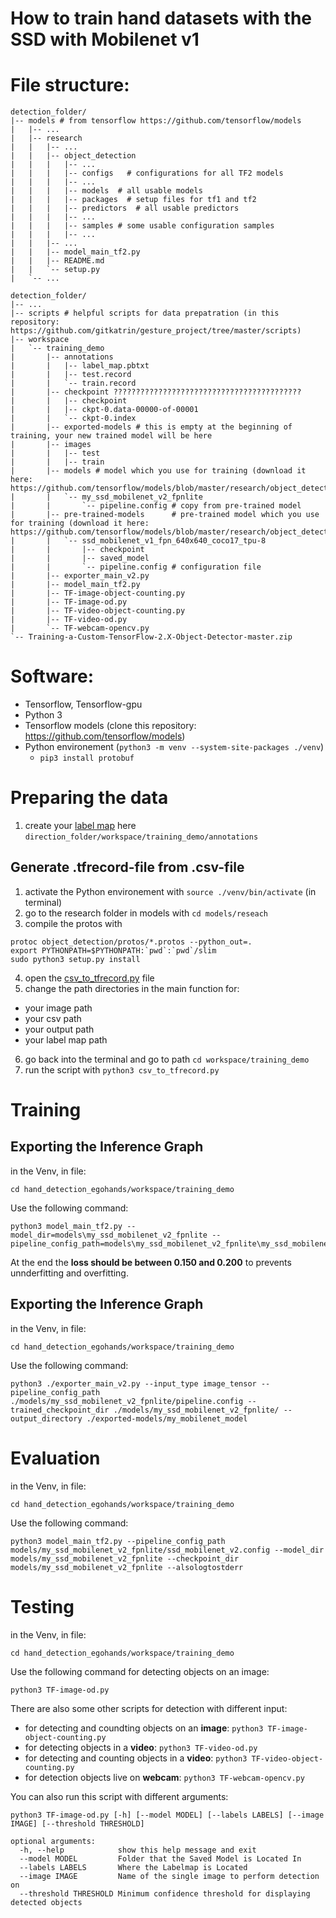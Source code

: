 # How to train hand datasets with the SSD with Mobilenet v1


# File structure:
```
detection_folder/
|-- models # from tensorflow https://github.com/tensorflow/models
|   |-- ...
|   |-- research
|   |   |-- ...
|   |   |-- object_detection
|   |   |   |-- ...
|   |   |   |-- configs   # configurations for all TF2 models
|   |   |   |-- ...
|   |   |   |-- models  # all usable models
|   |   |   |-- packages  # setup files for tf1 and tf2
|   |   |   |-- predictors  # all usable predictors
|   |   |   |-- ...
|   |   |   |-- samples # some usable configuration samples
|   |   |   |-- ...
|   |   |-- ...
|   |   |-- model_main_tf2.py
|   |   |-- README.md
|   |   `-- setup.py
|   `-- ...
```

```
detection_folder/
|-- ...
|-- scripts # helpful scripts for data prepatration (in this repository: https://github.com/gitkatrin/gesture_project/tree/master/scripts)
|-- workspace
|   `-- training_demo
|       |-- annotations
|       |   |-- label_map.pbtxt
|       |   |-- test.record
|       |   `-- train.record
|       |-- checkpoint ??????????????????????????????????????????
|       |   |-- checkpoint
|       |   |-- ckpt-0.data-00000-of-00001
|       |   `-- ckpt-0.index
|       |-- exported-models # this is empty at the beginning of training, your new trained model will be here
|       |-- images
|       |   |-- test
|       |   |-- train
|       |-- models # model which you use for training (download it here: https://github.com/tensorflow/models/blob/master/research/object_detection/g3doc/tf2_detection_zoo.md)
|       |   `-- my_ssd_mobilenet_v2_fpnlite
|       |       `-- pipeline.config # copy from pre-trained model
|       |-- pre-trained-models      # pre-trained model which you use for training (download it here: https://github.com/tensorflow/models/blob/master/research/object_detection/g3doc/tf2_detection_zoo.md)
|       |   `-- ssd_mobilenet_v1_fpn_640x640_coco17_tpu-8
|       |       |-- checkpoint
|       |       |-- saved_model
|       |       `-- pipeline.config # configuration file
|       |-- exporter_main_v2.py
|       |-- model_main_tf2.py
|       |-- TF-image-object-counting.py
|       |-- TF-image-od.py
|       |-- TF-video-object-counting.py
|       |-- TF-video-od.py
|       `-- TF-webcam-opencv.py
`-- Training-a-Custom-TensorFlow-2.X-Object-Detector-master.zip
```

# Software:
- Tensorflow, Tensorflow-gpu
- Python 3
- Tensorflow models (clone this repository: https://github.com/tensorflow/models)
- Python environement (```python3 -m venv --system-site-packages ./venv```)
  - ```pip3 install protobuf```


# Preparing the data

1. create your [label map](https://github.com/gitkatrin/gesture_project/blob/master/scripts/label_map.pbtxt) here ```direction_folder/workspace/training_demo/annotations```


## Generate .tfrecord-file from .csv-file

1. activate the Python environement with ```source ./venv/bin/activate``` (in terminal)
2. go to the research folder in models with ```cd models/reseach```
3. compile the protos with 
  ```
  protoc object_detection/protos/*.protos --python_out=.
  export PYTHONPATH=$PYTHONPATH:`pwd`:`pwd`/slim
  sudo python3 setup.py install
  ```
4. open the [csv_to_tfrecord.py](https://github.com/gitkatrin/gesture_project/blob/master/scripts/csv_to_tfrecord.py) file
5. change the path directories in the main function for:
  - your image path
  - your csv path
  - your output path
  - your label map path
6. go back into the terminal and go to path ```cd workspace/training_demo``` 
7. run the script with ```python3 csv_to_tfrecord.py```

# Training
## Exporting the Inference Graph
in the Venv, in file:
```
cd hand_detection_egohands/workspace/training_demo
```
Use the following command:
```
python3 model_main_tf2.py --model_dir=models\my_ssd_mobilenet_v2_fpnlite --pipeline_config_path=models\my_ssd_mobilenet_v2_fpnlite\my_ssd_mobilenet_v2.config
```
At the end the **loss should be between 0.150 and 0.200** to prevents unnderfitting and overfitting.


## Exporting the Inference Graph
in the Venv, in file:
```
cd hand_detection_egohands/workspace/training_demo
```
Use the following command:
```
python3 ./exporter_main_v2.py --input_type image_tensor --pipeline_config_path ./models/my_ssd_mobilenet_v2_fpnlite/pipeline.config --trained_checkpoint_dir ./models/my_ssd_mobilenet_v2_fpnlite/ --output_directory ./exported-models/my_mobilenet_model
```

# Evaluation
in the Venv, in file:
```
cd hand_detection_egohands/workspace/training_demo
```
Use the following command:
```
python3 model_main_tf2.py --pipeline_config_path models/my_ssd_mobilenet_v2_fpnlite/ssd_mobilenet_v2.config --model_dir models/my_ssd_mobilenet_v2_fpnlite --checkpoint_dir models/my_ssd_mobilenet_v2_fpnlite --alsologtostderr
```

# Testing
in the Venv, in file:
```
cd hand_detection_egohands/workspace/training_demo
```
Use the following command for detecting objects on an image:
```
python3 TF-image-od.py
```
There are also some other scripts for detection with different input:
- for detecting and coundting objects on an **image**: ```python3 TF-image-object-counting.py```
- for detecting objects in a **video**: ```python3 TF-video-od.py```
- for detecting and counting objects in a **video**: ```python3 TF-video-object-counting.py```
- for detection objects live on **webcam**: ```python3 TF-webcam-opencv.py```

You can also run this script with different arguments:
```
python3 TF-image-od.py [-h] [--model MODEL] [--labels LABELS] [--image IMAGE] [--threshold THRESHOLD]

optional arguments:
  -h, --help            show this help message and exit
  --model MODEL         Folder that the Saved Model is Located In
  --labels LABELS       Where the Labelmap is Located
  --image IMAGE         Name of the single image to perform detection on
  --threshold THRESHOLD Minimum confidence threshold for displaying detected objects
```
